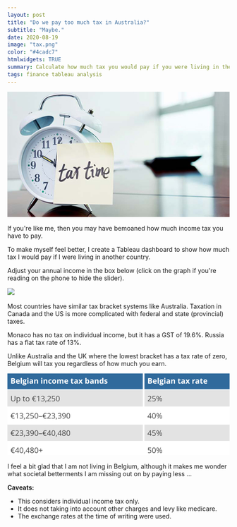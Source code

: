 ```yaml
---
layout: post
title: "Do we pay too much tax in Australia?"
subtitle: "Maybe."
date: 2020-08-19
image: "tax.png"
color: "#4cadc7"
htmlwidgets: TRUE
summary: Calculate how much tax you would pay if you were living in the UK, Belgium or Japan.
tags: finance tableau analysis
---
```


![](/assets/images/tax_time.jpg)

If you're like me, then you may have bemoaned how much income tax you have to pay.

To make myself feel better, I create a Tableau dashboard to show how much tax I would pay if I were living in another country.

Adjust your annual income in the box below (click on the graph if you're reading on the phone to hide the slider).

<div class='tableauPlaceholder' id='viz1597900964307' style='position: relative'><noscript><a href='#'><img alt=' ' src='https:&#47;&#47;public.tableau.com&#47;static&#47;images&#47;Ta&#47;Taxaroundtheworld&#47;Dashboard1&#47;1_rss.png' style='border: none' /></a></noscript><object class='tableauViz'  style='display:none;'><param name='host_url' value='https%3A%2F%2Fpublic.tableau.com%2F' /> <param name='embed_code_version' value='3' /> <param name='site_root' value='' /><param name='name' value='Taxaroundtheworld&#47;Dashboard1' /><param name='tabs' value='no' /><param name='toolbar' value='yes' /><param name='static_image' value='https:&#47;&#47;public.tableau.com&#47;static&#47;images&#47;Ta&#47;Taxaroundtheworld&#47;Dashboard1&#47;1.png' /> <param name='animate_transition' value='yes' /><param name='display_static_image' value='yes' /><param name='display_spinner' value='yes' /><param name='display_overlay' value='yes' /><param name='display_count' value='yes' /><param name='language' value='en' /><param name='filter' value='publish=yes' /></object></div>                

<script type='text/javascript'>                    
var divElement = document.getElementById('viz1597900964307');                    
var vizElement = divElement.getElementsByTagName('object')[0];                    
if ( divElement.offsetWidth > 800 ) { vizElement.style.width='550px';vizElement.style.height='527px';} 
else if ( divElement.offsetWidth > 500 ) 
{ vizElement.style.width='550px';vizElement.style.height='527px';} 
else { vizElement.style.width='100%';vizElement.style.height='750px';}                     
var scriptElement = document.createElement('script');                    
scriptElement.src = 'https://public.tableau.com/javascripts/api/viz_v1.js';                    
vizElement.parentNode.insertBefore(scriptElement, vizElement);                
</script>


Most countries have similar tax bracket systems like Australia. Taxation in Canada and the US is more complicated with federal and state (provincial) taxes.

Monaco has no tax on individual income, but it has a GST of 19.6%. Russia has a flat tax rate of 13%.

Unlike Australia and the UK where the lowest bracket has a tax rate of zero, Belgium will tax you regardless of how much you earn.

![belgium_tax](/assets/images/belgium_tax.png)

I feel a bit glad that I am not living in Belgium, although it makes me wonder what societal betterments I am missing out on by paying less ...

**Caveats:** 
- This considers individual income tax only.
- It does not taking into account other charges and levy like medicare.
- The exchange rates at the time of writing were used.

